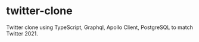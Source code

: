 # twitter-clone

Twitter clone using TypeScript, Graphql, Apollo Client, PostgreSQL to match Twitter 2021.
